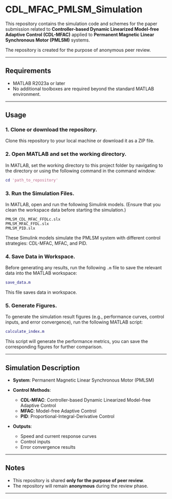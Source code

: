 


# CDL_MFAC_PMLSM_Simulation

This repository contains the simulation code and schemes for the paper submission related to **Controller-based Dynamic Linearized Model-free Adaptive Control (CDL-MFAC)** applied to **Permanent Magnetic Linear Synchronous Motor (PMLSM)** systems.

The repository is created for the purpose of anonymous peer review.

---

##  Requirements

- MATLAB R2023a or later
- No additional toolboxes are required beyond the standard MATLAB environment.

---


##  Usage

### 1. Clone or download the repository.

Clone this repository to your local machine or download it as a ZIP file.

### 2. Open MATLAB and set the working directory.

In MATLAB, set the working directory to this project folder by navigating to the directory or using the following command in the command window:

```matlab
cd 'path_to_repository'
```

### 3. Run the Simulation Files.

In MATLAB, open and run the following Simulink models. (Ensure that you clean the workspace data before starting the simulation.)

```Simulation
PMLSM_CDL_MFAC_FFDLc.slx
PMLSM_MFAC_FFDL.slx
PMLSM_PID.slx
```

These Simulink models simulate the PMLSM system with different control strategies: CDL-MFAC, MFAC, and PID.

### 4. Save Data in Workspace.

Before generating any results, run the following `.m` file to save the relevant data into the MATLAB workspace:

```MATLAB
save_data.m
```

This file saves data in workspace.

### 5. Generate Figures.

To generate the simulation result figures (e.g., performance curves, control inputs, and error convergence), run the following MATLAB script:

```MATLAB
calculate_index.m
```

This script will generate the performance metrics, you can save the corresponding figures for further comparison.

---

## Simulation Description

* **System**: Permanent Magnetic Linear Synchronous Motor (PMLSM)

* **Control Methods**:

  * **CDL-MFAC**: Controller-based Dynamic Linearized Model-free Adaptive Control
  * **MFAC**: Model-free Adaptive Control
  * **PID**: Proportional-Integral-Derivative Control

* **Outputs**:

  * Speed and current response curves
  * Control inputs
  * Error convergence results

---

## Notes

* This repository is shared **only for the purpose of peer review**.
* The repository will remain **anonymous** during the review phase.

---





